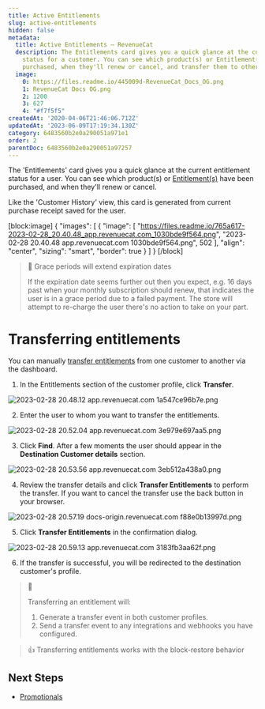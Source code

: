 ```yaml
---
title: Active Entitlements
slug: active-entitlements
hidden: false
metadata:
  title: Active Entitlements – RevenueCat
  description: The Entitlements card gives you a quick glance at the current subscription
    status for a customer. You can see which product(s) or Entitlement(s) have been
    purchased, when they'll renew or cancel, and transfer them to other customers.
  image:
    0: https://files.readme.io/445009d-RevenueCat_Docs_OG.png
    1: RevenueCat Docs OG.png
    2: 1200
    3: 627
    4: "#f7f5f5"
createdAt: '2020-04-06T21:46:06.712Z'
updatedAt: '2023-06-09T17:19:34.130Z'
category: 6483560b2e0a290051a971e1
order: 2
parentDoc: 6483560b2e0a290051a97257
---
```

The 'Entitlements' card gives you a quick glance at the current entitlement status for a user. You can see which product(s) or [Entitlement(s)](doc:entitlements) have been purchased, and when they'll renew or cancel.  

Like the 'Customer History' view, this card is generated from current purchase receipt saved for the user. 

[block:image]
{
  "images": [
    {
      "image": [
        "https://files.readme.io/765a617-2023-02-28_20.40.48_app.revenuecat.com_1030bde9f564.png",
        "2023-02-28 20.40.48 app.revenuecat.com 1030bde9f564.png",
        502
      ],
      "align": "center",
      "sizing": "smart",
      "border": true
    }
  ]
}
[/block]



> 📘 Grace periods will extend expiration dates
> 
> If the expiration date seems further out then you expect, e.g. 16 days past when your monthly subscription should renew, that indicates the user is in a grace period due to a failed payment. The store will attempt to re-charge the user there's no action to take on your part.

# Transferring entitlements

You can manually [transfer entitlements](doc:restoring-purchases#transfer-purchases) from one customer to another via the dashboard. 

1. In the Entitlements section of the customer profile, click **Transfer**.

![](https://files.readme.io/6f6e842-2023-02-28_20.48.12_app.revenuecat.com_1a547ce96b7e.png "2023-02-28 20.48.12 app.revenuecat.com 1a547ce96b7e.png")



2. Enter the user to whom you want to transfer the entitlements.

![](https://files.readme.io/6f6d71e-2023-02-28_20.52.04_app.revenuecat.com_3e979e697aa5.png "2023-02-28 20.52.04 app.revenuecat.com 3e979e697aa5.png")



3. Click **Find**. After a few moments the user should appear in the **Destination Customer details** section.

![](https://files.readme.io/01a530e-2023-02-28_20.53.56_app.revenuecat.com_3eb512a438a0.png "2023-02-28 20.53.56 app.revenuecat.com 3eb512a438a0.png")



4. Review the transfer details and click **Transfer Entitlements** to perform the transfer. If you want to cancel the transfer use the back button in your browser.

![](https://files.readme.io/8806692-2023-02-28_20.57.19_docs-origin.revenuecat.com_f88e0b13997d.png "2023-02-28 20.57.19 docs-origin.revenuecat.com f88e0b13997d.png")



5. Click **Transfer Entitlements** in the confirmation dialog.

![](https://files.readme.io/4c88578-2023-02-28_20.59.13_app.revenuecat.com_3183fb3aa62f.png "2023-02-28 20.59.13 app.revenuecat.com 3183fb3aa62f.png")



6. If the transfer is successful, you will be redirected to the destination customer's profile.

> 📘 
> 
> Transferring an entitlement will:
> 
> 1. Generate a transfer event in both customer profiles.
> 2. Send a transfer event to any integrations and webhooks you have configured.

> 👍 Transferring entitlements works with the block-restore behavior

## Next Steps

- [Promotionals ](doc:promotionals)